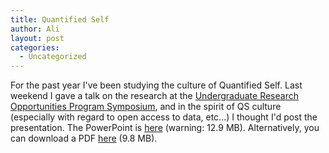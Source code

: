 ```yaml
---
title: Quantified Self
author: Ali
layout: post
categories:
  - Uncategorized
---
```

For the past year I've been studying the culture of Quantified Self. Last weekend I gave a talk on the research at the [Undergraduate Research Opportunities Program Symposium](http://www.urop.uci.edu/symposium.html), and in the spirit of QS culture (especially with regard to open access to data, etc...) I thought I'd post the presentation. The PowerPoint is [here](/presentations/QS.ppt) (warning: 12.9 MB). Alternatively, you can download a PDF [here](/presentations/QS.pdf) (9.8 MB).